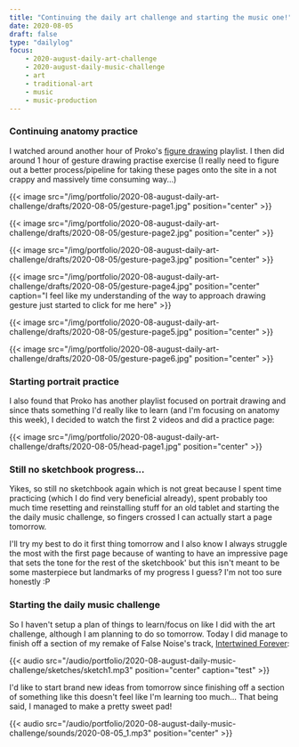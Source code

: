 ```yaml
---
title: "Continuing the daily art challenge and starting the music one!"
date: 2020-08-05
draft: false
type: "dailylog"
focus:
    - 2020-august-daily-art-challenge
    - 2020-august-daily-music-challenge
    - art
    - traditional-art
    - music
    - music-production
---
```


### Continuing anatomy practice

I watched around another hour of Proko's [figure drawing](https://www.youtube.com/playlist?list=PLtG4P3lq8RHGuMuprDarMz_Y9Fbw_d2ws) playlist. I then did around 1 hour of gesture drawing practise exercise (I really need to figure out a better process/pipeline for taking these pages onto the site in a not crappy and massively time consuming way...)

{{< image src="/img/portfolio/2020-08-august-daily-art-challenge/drafts/2020-08-05/gesture-page1.jpg" position="center" >}}

{{< image src="/img/portfolio/2020-08-august-daily-art-challenge/drafts/2020-08-05/gesture-page2.jpg" position="center" >}}

{{< image src="/img/portfolio/2020-08-august-daily-art-challenge/drafts/2020-08-05/gesture-page3.jpg" position="center" >}}

{{< image src="/img/portfolio/2020-08-august-daily-art-challenge/drafts/2020-08-05/gesture-page4.jpg" position="center" caption="I feel like my understanding of the way to approach drawing gesture just started to click for me here" >}}

{{< image src="/img/portfolio/2020-08-august-daily-art-challenge/drafts/2020-08-05/gesture-page5.jpg" position="center" >}}

{{< image src="/img/portfolio/2020-08-august-daily-art-challenge/drafts/2020-08-05/gesture-page6.jpg" position="center" >}}

### Starting portrait practice

I also found that Proko has another playlist focused on portrait drawing and since thats something I'd really like to learn (and I'm focusing on anatomy this week), I decided to watch the first 2 videos and did a practice page:

{{< image src="/img/portfolio/2020-08-august-daily-art-challenge/drafts/2020-08-05/head-page1.jpg" position="center" >}}

### Still no sketchbook progress...

Yikes, so still no sketchbook again which is not great because I spent time practicing (which I do find very beneficial already), spent probably too much time resetting and reinstalling stuff for an old tablet and starting the the daily music challenge, so fingers crossed I can actually start a page tomorrow.

I'll try my best to do it first thing tomorrow and I also know I always struggle the most with the first page because of wanting to have an impressive page that sets the tone for the rest of the sketchbook' but this isn't meant to be some masterpiece but landmarks of my progress I guess? I'm not too sure honestly :P

### Starting the daily music challenge

So I haven't setup a plan of things to learn/focus on like I did with the art challenge, although I am planning to do so tomorrow. Today I did manage to finish off a section of my remake of False Noise's track, [Intertwined Forever](https://open.spotify.com/track/1p2sRtYEKiMvkZxSqksMHX?si=hyrREgt2Qo2QfqhJTgoDAw):

{{< audio src="/audio/portfolio/2020-08-august-daily-music-challenge/sketches/sketch1.mp3" position="center" caption="test" >}}

I'd like to start brand new ideas from tomorrow since finishing off a section of something like this doesn't feel like I'm learning too much... That being said, I managed to make a pretty sweet pad!

{{< audio src="/audio/portfolio/2020-08-august-daily-music-challenge/sounds/2020-08-05_1.mp3" position="center" >}}